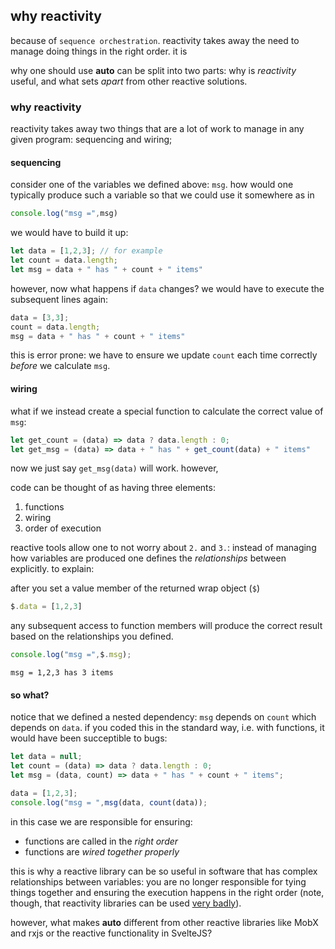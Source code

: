 
## why reactivity

because of `sequence orchestration`. reactivity
takes away the need to manage doing things in
the right order. it is

why one should use **auto**
can be split into two parts: why is _reactivity_
useful, and what sets _apart_ from other
reactive solutions.

### why reactivity

reactivity takes away two things that are a lot
of work to manage in any given program:
sequencing and wiring;

#### sequencing

consider one of the variables we defined above: `msg`.
how would one typically produce such a variable
so that we could use it somewhere as in

```js
console.log("msg =",msg)
```

we would have to build it up:

```js
let data = [1,2,3]; // for example
let count = data.length;
let msg = data + " has " + count + " items"
```

however, now what happens if `data` changes?
we would have to execute the subsequent
lines again:

```js
data = [3,3];
count = data.length;
msg = data + " has " + count + " items"
```

this is error prone: we have to ensure
we update `count` each time correctly
_before_ we calculate `msg`.

#### wiring

what if we instead create a special function
to calculate the correct value of `msg`:

```js
let get_count = (data) => data ? data.length : 0;
let get_msg = (data) => data + " has " + get_count(data) + " items"
```

now we just say `get_msg(data)` will work. however,

code can be thought of as having three elements:

 1. functions
 2. wiring
 3. order of execution

reactive tools allow one to not worry about `2.` and `3.`:
instead of managing how variables are produced
one defines the _relationships_ between explicitly. to explain:

after you set a value member of the returned wrap object (`$`)

```js
$.data = [1,2,3]
```

any subsequent access to function
members will produce the correct result based
on the relationships you defined.

```js
console.log("msg =",$.msg);
```

```
msg = 1,2,3 has 3 items
```

#### so what?

notice that we defined a nested
dependency: `msg` depends on `count`
which depends on `data`. if you coded
this in the standard way, i.e. with functions,
it would have been succeptible to bugs:

```js
let data = null;
let count = (data) => data ? data.length : 0;
let msg = (data, count) => data + " has " + count + " items";

data = [1,2,3];
console.log("msg = ",msg(data, count(data));
```

in this case we are responsible for ensuring:

 - functions are called in the _right order_
 - functions are _wired together properly_

this is why a reactive library can be
so useful in software that has complex
relationships between variables:
you are no longer responsible for
tying things together and ensuring
the execution happens in the right order
(note, though, that reactivity libraries
can be used [very badly](docs/bad-reactivity.md)).

however, what makes **auto** different from
other reactive libraries like MobX and
rxjs or the reactive functionality in SvelteJS?
